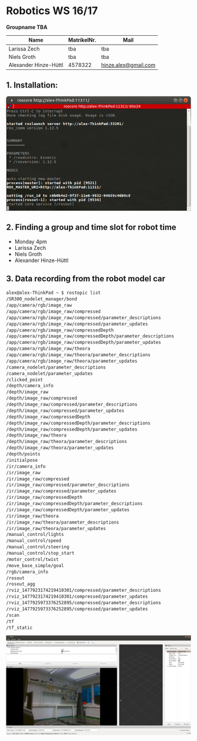 # Robotics WS 16/17
__Groupname TBA__

|__Name__                    | MatrikelNr.   | Mail  |
|----------------------------|---|---|
| Larissa Zech               | tba   | tba  |
|  Niels Groth               | tba | tba  |
|   Alexander Hinze-Hüttl    | 4578322   | hinze.alex@gmail.com   |

## 1. Installation:
![](roscore.png)

## 2. Finding a group and time slot for robot time
* Monday 4pm
* Larissa Zech
* Niels Groth
* Alexander Hinze-Hüttl
## 3. Data recording from the robot model car

```bash
alex@alex-ThinkPad ~ $ rostopic list
/SR300_nodelet_manager/bond
/app/camera/rgb/image_raw
/app/camera/rgb/image_raw/compressed
/app/camera/rgb/image_raw/compressed/parameter_descriptions
/app/camera/rgb/image_raw/compressed/parameter_updates
/app/camera/rgb/image_raw/compressedDepth
/app/camera/rgb/image_raw/compressedDepth/parameter_descriptions
/app/camera/rgb/image_raw/compressedDepth/parameter_updates
/app/camera/rgb/image_raw/theora
/app/camera/rgb/image_raw/theora/parameter_descriptions
/app/camera/rgb/image_raw/theora/parameter_updates
/camera_nodelet/parameter_descriptions
/camera_nodelet/parameter_updates
/clicked_point
/depth/camera_info
/depth/image_raw
/depth/image_raw/compressed
/depth/image_raw/compressed/parameter_descriptions
/depth/image_raw/compressed/parameter_updates
/depth/image_raw/compressedDepth
/depth/image_raw/compressedDepth/parameter_descriptions
/depth/image_raw/compressedDepth/parameter_updates
/depth/image_raw/theora
/depth/image_raw/theora/parameter_descriptions
/depth/image_raw/theora/parameter_updates
/depth/points
/initialpose
/ir/camera_info
/ir/image_raw
/ir/image_raw/compressed
/ir/image_raw/compressed/parameter_descriptions
/ir/image_raw/compressed/parameter_updates
/ir/image_raw/compressedDepth
/ir/image_raw/compressedDepth/parameter_descriptions
/ir/image_raw/compressedDepth/parameter_updates
/ir/image_raw/theora
/ir/image_raw/theora/parameter_descriptions
/ir/image_raw/theora/parameter_updates
/manual_control/lights
/manual_control/speed
/manual_control/steering
/manual_control/stop_start
/motor_control/twist
/move_base_simple/goal
/rgb/camera_info
/rosout
/rosout_agg
/rviz_1477923174219410301/compressed/parameter_descriptions
/rviz_1477923174219410301/compressed/parameter_updates
/rviz_1477925973376252895/compressed/parameter_descriptions
/rviz_1477925973376252895/compressed/parameter_updates
/scan
/tf
/tf_static
```
![](rviz2.png)

